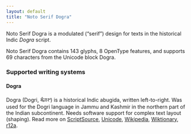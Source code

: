 ```yaml
---
layout: default
title: "Noto Serif Dogra"
---
```

Noto Serif Dogra is a modulated (“serif”) design for texts in the historical Indic _Dogra_ script. 

Noto Serif Dogra contains 143 glyphs, 8 OpenType features, and supports 69 characters from the Unicode block Dogra.


### Supported writing systems


#### Dogra

Dogra (Dogri, <span class='autonym'>𑠖𑠵𑠌𑠤𑠬</span>) is a historical Indic abugida, written left-to-right. Was used for the Dogri language in Jammu and Kashmir in the northern part of the Indian subcontinent. Needs software support for complex text layout (shaping). Read more on [ScriptSource](https://scriptsource.org/scr/Dogr), [Unicode](https://www.unicode.org/versions/Unicode13.0.0/ch15.pdf#G100066), [Wikipedia](https://en.wikipedia.org/wiki/ISO_15924:Dogr), [Wiktionary](https://en.wiktionary.org/wiki/Category:Dogra_script), [r12a](https://r12a.github.io/scripts/links?iso=Dogr).

